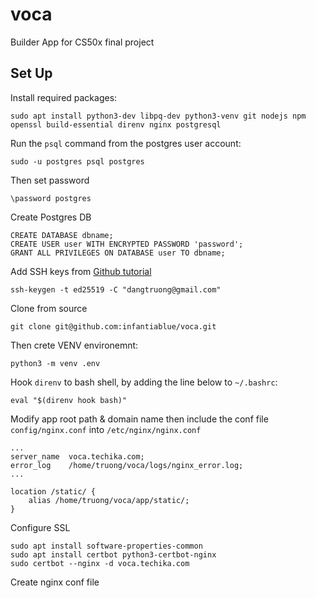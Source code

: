 # voca

Builder App for CS50x final project

## Set Up

Install required packages:

    sudo apt install python3-dev libpq-dev python3-venv git nodejs npm openssl build-essential direnv nginx postgresql

Run the `psql` command from the postgres user account:

    sudo -u postgres psql postgres

Then set password

    \password postgres

Create Postgres DB

    CREATE DATABASE dbname;
    CREATE USER user WITH ENCRYPTED PASSWORD 'password';
    GRANT ALL PRIVILEGES ON DATABASE user TO dbname;

Add SSH keys from [Github tutorial](https://docs.github.com/en/github/authenticating-to-github/generating-a-new-ssh-key-and-adding-it-to-the-ssh-agent)

    ssh-keygen -t ed25519 -C "dangtruong@gmail.com"

Clone from source

    git clone git@github.com:infantiablue/voca.git

Then crete VENV environemnt:

    python3 -m venv .env

Hook `direnv` to bash shell, by adding the line below to `~/.bashrc`:

    eval "$(direnv hook bash)"

 Modify app root path & domain name then include the conf file `config/nginx.conf` into `/etc/nginx/nginx.conf`

    ...
    server_name  voca.techika.com;
    error_log    /home/truong/voca/logs/nginx_error.log;
    ...

    location /static/ {
        alias /home/truong/voca/app/static/;
    }

Configure SSL

    sudo apt install software-properties-common
    sudo apt install certbot python3-certbot-nginx
    sudo certbot --nginx -d voca.techika.com

Create nginx conf file